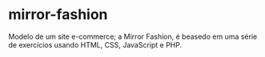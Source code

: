 # mirror-fashion

Modelo de um site e-commerce; a Mirror Fashion, é beasedo em uma série de exercícios usando HTML, CSS, JavaScript e PHP. 

